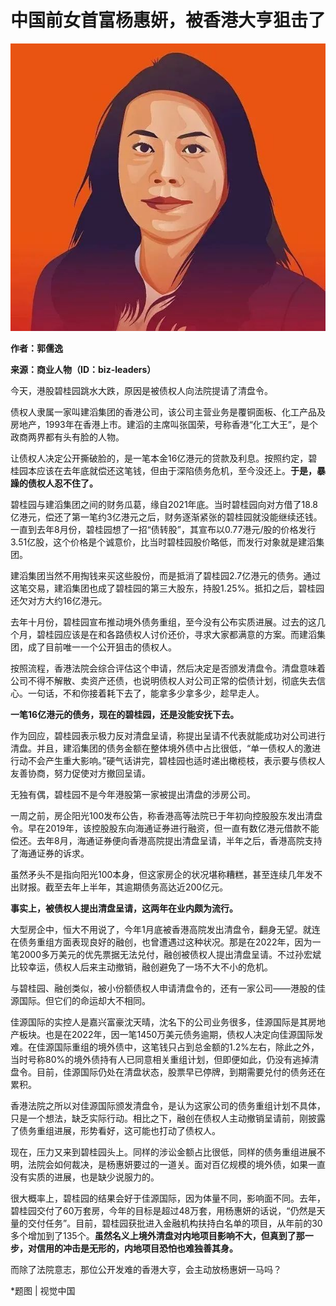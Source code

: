 # 中国前女首富杨惠妍，被香港大亨狙击了

![e5948d843a60d09330187f4d2bbf5320.jpg](https://raw.githubusercontent.com/qqhsx/qqnews_image/main/2024/02/28/中国前女首富杨惠妍，被香港大亨狙击了/e5948d843a60d09330187f4d2bbf5320.jpg)

**作者：郭儒逸**

**来源：商业人物（ID：biz-leaders）**

今天，港股碧桂园跳水大跌，原因是被债权人向法院提请了清盘令。

债权人隶属一家叫建滔集团的香港公司，该公司主营业务是覆铜面板、化工产品及房地产，1993年在香港上市。建滔的主席叫张国荣，号称香港“化工大王”，是个政商两界都有头有脸的人物。

让债权人决定公开撕破脸的，是一笔本金16亿港元的贷款及利息。按照约定，碧桂园本应该在去年底就偿还这笔钱，但由于深陷债务危机，至今没还上。**于是，暴躁的债权人忍不住了。**

碧桂园与建滔集团之间的财务瓜葛，缘自2021年底。当时碧桂园向对方借了18.8亿港元，偿还了第一笔约3亿港元之后，财务逐渐紧张的碧桂园就没能继续还钱。一直到去年8月份，碧桂园想了一招“债转股”，其宣布以0.77港元/股的价格发行3.51亿股，这个价格是个诚意价，比当时碧桂园股价略低，而发行对象就是建滔集团。

建滔集团当然不用掏钱来买这些股份，而是抵消了碧桂园2.7亿港元的债务。通过这笔交易，建滔集团也成了碧桂园的第三大股东，持股1.25%。抵扣之后，碧桂园还欠对方大约16亿港元。

去年十月份，碧桂园宣布推动境外债务重组，至今没有公布实质进展。过去的这几个月，碧桂园应该是在和各路债权人讨价还价，寻求大家都满意的方案。而建滔集团，成了目前唯一一个公开狙击的债权人。

按照流程，香港法院会综合评估这个申请，然后决定是否颁发清盘令。清盘意味着公司不得不解散、卖资产还债，也说明债权人对公司正常的偿债计划，彻底失去信心。一句话，不和你接着耗下去了，能拿多少拿多少，趁早走人。

**一笔16亿港元的债务，现在的碧桂园，还是没能安抚下去。**

作为回应，碧桂园表示极力反对清盘呈请，称提出呈请不代表就能成功对公司进行清盘。并且，建滔集团的债务金额在整体境外债中占比很低，“单一债权人的激进行动不会产生重大影响。”硬气话讲完，碧桂园也适时递出橄榄枝，表示要与债权人友善协商，努力促使对方撤回呈请。

无独有偶，碧桂园不是今年港股第一家被提出清盘的涉房公司。

一周之前，房企阳光100发布公告，称香港高等法院已于年初向控股股东发出清盘令。早在2019年，该控股股东向海通证券进行融资，但一直有数亿港元借款不能偿还。去年8月，海通证券便向香港高院提出清盘呈请，半年之后，香港高院支持了海通证券的诉求。

虽然矛头不是指向阳光100本身，但这家房企的状况堪称糟糕，甚至连续几年发不出财报。截至去年上半年，其逾期债务高达近200亿元。

**事实上，被债权人提出清盘呈请，这两年在业内颇为流行。**

大型房企中，恒大不用说了，今年1月底被香港高院发出清盘令，翻身无望。就连在债务重组方面表现良好的融创，也曾遭遇过这种状况。那是在2022年，因为一笔2000多万美元的优先票据无法兑付，融创被债权人提出清盘呈请。不过孙宏斌比较幸运，债权人后来主动撤销，融创避免了一场不大不小的危机。

与碧桂园、融创类似，被小份额债权人申请清盘令的，还有一家公司——港股的佳源国际。但它们的命运却大不相同。

佳源国际的实控人是嘉兴富豪沈天晴，沈名下的公司业务很多，佳源国际是其房地产板块。也是在2022年，因一笔1450万美元债务逾期，债权人决定向佳源国际发难。在佳源国际重组的境外债中，这笔钱只占到总金额的1.2%左右，除此之外，当时号称80%的境外债持有人已同意相关重组计划，但即便如此，仍没有逃掉清盘令。目前，佳源国际仍处在清盘状态，股票早已停牌，到期需要兑付的债务还在累积。

香港法院之所以对佳源国际颁发清盘令，是认为这家公司的债务重组计划不具体，只是一个想法，缺乏实际行动。相比之下，融创在债权人主动撤销呈请前，刚披露了债务重组进展，形势看好，这可能也打动了债权人。

现在，压力又来到碧桂园头上。同样的涉讼金额占比很低，同样的债务重组进展不明，法院会如何裁决，是杨惠妍要过的一道关。面对百亿规模的境外债，如果一直没有实质的进展，也是缺少说服力的。

很大概率上，碧桂园的结果会好于佳源国际，因为体量不同，影响面不同。去年，碧桂园交付了60万套房，今年的目标是超过48万套，用杨惠妍的话说，“仍然是天量的交付任务”。目前，碧桂园获批进入金融机构扶持白名单的项目，从年前的30多个增加到了135个。**虽然名义上境外清盘对内地项目影响不大，但真到了那一步，对信用的冲击是无形的，内地项目恐怕也难独善其身。**

而除了法院意志，那位公开发难的香港大亨，会主动放杨惠妍一马吗？

*题图 | 视觉中国

